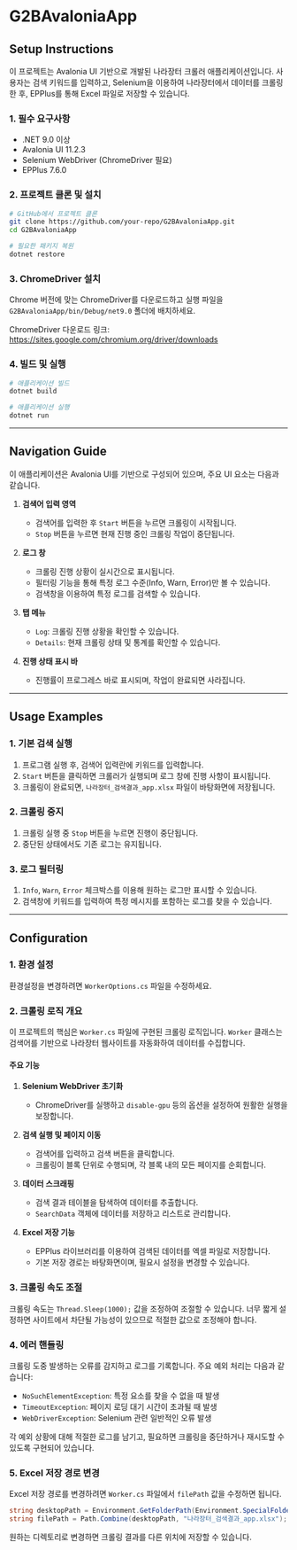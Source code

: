 # G2BAvaloniaApp

## Setup Instructions

이 프로젝트는 Avalonia UI 기반으로 개발된 나라장터 크롤러 애플리케이션입니다. 사용자는 검색 키워드를 입력하고, Selenium을 이용하여 나라장터에서 데이터를 크롤링한 후, EPPlus를 통해 Excel 파일로 저장할 수 있습니다.

### 1. 필수 요구사항
- .NET 9.0 이상
- Avalonia UI 11.2.3
- Selenium WebDriver (ChromeDriver 필요)
- EPPlus 7.6.0

### 2. 프로젝트 클론 및 설치
```sh
# GitHub에서 프로젝트 클론
git clone https://github.com/your-repo/G2BAvaloniaApp.git
cd G2BAvaloniaApp

# 필요한 패키지 복원
dotnet restore
```

### 3. ChromeDriver 설치
Chrome 버전에 맞는 ChromeDriver를 다운로드하고 실행 파일을 `G2BAvaloniaApp/bin/Debug/net9.0` 폴더에 배치하세요.

ChromeDriver 다운로드 링크: https://sites.google.com/chromium.org/driver/downloads

### 4. 빌드 및 실행
```sh
# 애플리케이션 빌드
dotnet build

# 애플리케이션 실행
dotnet run
```

---

## Navigation Guide

이 애플리케이션은 Avalonia UI를 기반으로 구성되어 있으며, 주요 UI 요소는 다음과 같습니다.

1. **검색어 입력 영역**
   - 검색어를 입력한 후 `Start` 버튼을 누르면 크롤링이 시작됩니다.
   - `Stop` 버튼을 누르면 현재 진행 중인 크롤링 작업이 중단됩니다.

2. **로그 창**
   - 크롤링 진행 상황이 실시간으로 표시됩니다.
   - 필터링 기능을 통해 특정 로그 수준(Info, Warn, Error)만 볼 수 있습니다.
   - 검색창을 이용하여 특정 로그를 검색할 수 있습니다.

3. **탭 메뉴**
   - `Log`: 크롤링 진행 상황을 확인할 수 있습니다.
   - `Details`: 현재 크롤링 상태 및 통계를 확인할 수 있습니다.

4. **진행 상태 표시 바**
   - 진행률이 프로그레스 바로 표시되며, 작업이 완료되면 사라집니다.

---

## Usage Examples

### 1. 기본 검색 실행
1. 프로그램 실행 후, 검색어 입력란에 키워드를 입력합니다.
2. `Start` 버튼을 클릭하면 크롤러가 실행되며 로그 창에 진행 사항이 표시됩니다.
3. 크롤링이 완료되면, `나라장터_검색결과_app.xlsx` 파일이 바탕화면에 저장됩니다.

### 2. 크롤링 중지
1. 크롤링 실행 중 `Stop` 버튼을 누르면 진행이 중단됩니다.
2. 중단된 상태에서도 기존 로그는 유지됩니다.

### 3. 로그 필터링
1. `Info`, `Warn`, `Error` 체크박스를 이용해 원하는 로그만 표시할 수 있습니다.
2. 검색창에 키워드를 입력하여 특정 메시지를 포함하는 로그를 찾을 수 있습니다.

---

## Configuration

### 1. 환경 설정
환경설정을 변경하려면 `WorkerOptions.cs` 파일을 수정하세요.

### 2. 크롤링 로직 개요

이 프로젝트의 핵심은 `Worker.cs` 파일에 구현된 크롤링 로직입니다. `Worker` 클래스는 검색어를 기반으로 나라장터 웹사이트를 자동화하여 데이터를 수집합니다.

#### 주요 기능
1. **Selenium WebDriver 초기화**
   - ChromeDriver를 실행하고 `disable-gpu` 등의 옵션을 설정하여 원활한 실행을 보장합니다.

2. **검색 실행 및 페이지 이동**
   - 검색어를 입력하고 검색 버튼을 클릭합니다.
   - 크롤링이 블록 단위로 수행되며, 각 블록 내의 모든 페이지를 순회합니다.

3. **데이터 스크래핑**
   - 검색 결과 테이블을 탐색하여 데이터를 추출합니다.
   - `SearchData` 객체에 데이터를 저장하고 리스트로 관리합니다.

4. **Excel 저장 기능**
   - EPPlus 라이브러리를 이용하여 검색된 데이터를 엑셀 파일로 저장합니다.
   - 기본 저장 경로는 바탕화면이며, 필요시 설정을 변경할 수 있습니다.

### 3. 크롤링 속도 조절
크롤링 속도는 `Thread.Sleep(1000);` 값을 조정하여 조절할 수 있습니다. 너무 짧게 설정하면 사이트에서 차단될 가능성이 있으므로 적절한 값으로 조정해야 합니다.

### 4. 에러 핸들링
크롤링 도중 발생하는 오류를 감지하고 로그를 기록합니다. 주요 예외 처리는 다음과 같습니다:
- `NoSuchElementException`: 특정 요소를 찾을 수 없을 때 발생
- `TimeoutException`: 페이지 로딩 대기 시간이 초과될 때 발생
- `WebDriverException`: Selenium 관련 일반적인 오류 발생

각 예외 상황에 대해 적절한 로그를 남기고, 필요하면 크롤링을 중단하거나 재시도할 수 있도록 구현되어 있습니다.

### 5. Excel 저장 경로 변경
Excel 저장 경로를 변경하려면 `Worker.cs` 파일에서 `filePath` 값을 수정하면 됩니다.

```csharp
string desktopPath = Environment.GetFolderPath(Environment.SpecialFolder.Desktop);
string filePath = Path.Combine(desktopPath, "나라장터_검색결과_app.xlsx");
```

원하는 디렉토리로 변경하면 크롤링 결과를 다른 위치에 저장할 수 있습니다.